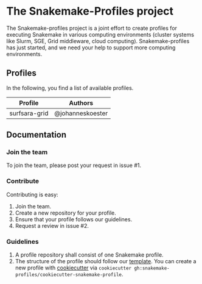 # The Snakemake-Profiles project

The Snakemake-profiles project is a joint effort to create profiles for executing Snakemake in various computing environments (cluster systems like Slurm, SGE, Grid middleware, cloud computing). Snakemake-profiles has just started, and we need your help to support more computing environments.


## Profiles

In the following, you find a list of available profiles.

| Profile  | Authors |
| -------- |-------- |
| surfsara-grid | @johanneskoester |


## Documentation

### Join the team

To join the team, please post your request in issue #1.

### Contribute

Contributing is easy:

1. Join the team.
2. Create a new repository for your profile.
3. Ensure that your profile follows our guidelines.
3. Request a review in issue #2.

### Guidelines

1. A profile repository shall consist of one Snakemake profile.
2. The structure of the profile should follow our [template](https://github.com/snakemake-workflows/cookiecutter-snakemake-profile). You can create a new profile with [cookiecutter](https://github.com/audreyr/cookiecutter) via `cookiecutter gh:snakemake-profiles/cookiecutter-snakemake-profile`.
